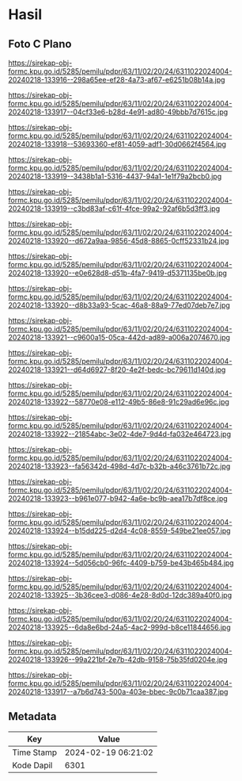 # Hasil

## Foto C Plano

https://sirekap-obj-formc.kpu.go.id/5285/pemilu/pdpr/63/11/02/20/24/6311022024004-20240218-133916--298a65ee-ef28-4a73-af67-e6251b08b14a.jpg

https://sirekap-obj-formc.kpu.go.id/5285/pemilu/pdpr/63/11/02/20/24/6311022024004-20240218-133917--04cf33e6-b28d-4e91-ad80-49bbb7d7615c.jpg

https://sirekap-obj-formc.kpu.go.id/5285/pemilu/pdpr/63/11/02/20/24/6311022024004-20240218-133918--53693360-ef81-4059-adf1-30d0662f4564.jpg

https://sirekap-obj-formc.kpu.go.id/5285/pemilu/pdpr/63/11/02/20/24/6311022024004-20240218-133919--3438b1a1-5316-4437-94a1-1e1f79a2bcb0.jpg

https://sirekap-obj-formc.kpu.go.id/5285/pemilu/pdpr/63/11/02/20/24/6311022024004-20240218-133919--c3bd83af-c61f-4fce-99a2-92af6b5d3ff3.jpg

https://sirekap-obj-formc.kpu.go.id/5285/pemilu/pdpr/63/11/02/20/24/6311022024004-20240218-133920--d672a9aa-9856-45d8-8865-0cff52331b24.jpg

https://sirekap-obj-formc.kpu.go.id/5285/pemilu/pdpr/63/11/02/20/24/6311022024004-20240218-133920--e0e628d8-d51b-4fa7-9419-d5371135be0b.jpg

https://sirekap-obj-formc.kpu.go.id/5285/pemilu/pdpr/63/11/02/20/24/6311022024004-20240218-133920--d8b33a93-5cac-46a8-88a9-77ed07deb7e7.jpg

https://sirekap-obj-formc.kpu.go.id/5285/pemilu/pdpr/63/11/02/20/24/6311022024004-20240218-133921--c9600a15-05ca-442d-ad89-a006a2074670.jpg

https://sirekap-obj-formc.kpu.go.id/5285/pemilu/pdpr/63/11/02/20/24/6311022024004-20240218-133921--d64d6927-8f20-4e2f-bedc-bc79611d140d.jpg

https://sirekap-obj-formc.kpu.go.id/5285/pemilu/pdpr/63/11/02/20/24/6311022024004-20240218-133922--58770e08-e112-49b5-86e8-91c29ad6e96c.jpg

https://sirekap-obj-formc.kpu.go.id/5285/pemilu/pdpr/63/11/02/20/24/6311022024004-20240218-133922--21854abc-3e02-4de7-9d4d-fa032e464723.jpg

https://sirekap-obj-formc.kpu.go.id/5285/pemilu/pdpr/63/11/02/20/24/6311022024004-20240218-133923--fa56342d-498d-4d7c-b32b-a46c3761b72c.jpg

https://sirekap-obj-formc.kpu.go.id/5285/pemilu/pdpr/63/11/02/20/24/6311022024004-20240218-133923--b961e077-b942-4a6e-bc9b-aea17b7df8ce.jpg

https://sirekap-obj-formc.kpu.go.id/5285/pemilu/pdpr/63/11/02/20/24/6311022024004-20240218-133924--b15dd225-d2d4-4c08-8559-549be21ee057.jpg

https://sirekap-obj-formc.kpu.go.id/5285/pemilu/pdpr/63/11/02/20/24/6311022024004-20240218-133924--5d056cb0-96fc-4409-b759-be43b465b484.jpg

https://sirekap-obj-formc.kpu.go.id/5285/pemilu/pdpr/63/11/02/20/24/6311022024004-20240218-133925--3b36cee3-d086-4e28-8d0d-12dc389a40f0.jpg

https://sirekap-obj-formc.kpu.go.id/5285/pemilu/pdpr/63/11/02/20/24/6311022024004-20240218-133925--6da8e6bd-24a5-4ac2-999d-b8ce11844656.jpg

https://sirekap-obj-formc.kpu.go.id/5285/pemilu/pdpr/63/11/02/20/24/6311022024004-20240218-133926--99a221bf-2e7b-42db-9158-75b35fd0204e.jpg

https://sirekap-obj-formc.kpu.go.id/5285/pemilu/pdpr/63/11/02/20/24/6311022024004-20240218-133917--a7b6d743-500a-403e-bbec-9c0b71caa387.jpg


## Metadata

| Key        | Value               |
| ---------- | ------------------- |
| Time Stamp | 2024-02-19 06:21:02 |
| Kode Dapil | 6301                |



